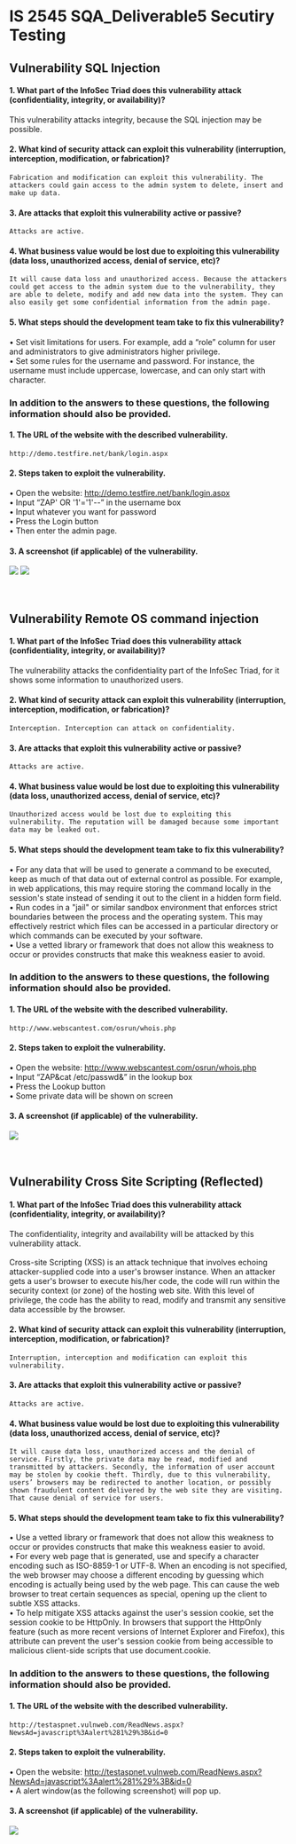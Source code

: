 # IS 2545 SQA_Deliverable5 Secutiry Testing<br>

## Vulnerability SQL Injection<br>
#### 1. What part of the InfoSec Triad does this vulnerability attack (confidentiality, integrity, or availability)?
This vulnerability attacks integrity, because the SQL injection may be possible.<br>
#### 2. What kind of security attack can exploit this vulnerability (interruption, interception, modification, or fabrication)?<br>
	Fabrication and modification can exploit this vulnerability. The attackers could gain access to the admin system to delete, insert and make up data.
#### 3. Are attacks that exploit this vulnerability active or passive?<br>
	Attacks are active.
#### 4. What business value would be lost due to exploiting this vulnerability (data loss, unauthorized access, denial of service, etc)?<br>
	It will cause data loss and unauthorized access. Because the attackers could get access to the admin system due to the vulnerability, they are able to delete, modify and add new data into the system. They can also easily get some confidential information from the admin page.
#### 5. What steps should the development team take to fix this vulnerability?<br>
•	Set visit limitations for users. For example, add a “role” column for user and administrators to give administrators higher privilege.<br>
•	Set some rules for the username and password. For instance, the username must include uppercase, lowercase, and can only start with character. <br>
### In addition to the answers to these questions, the following information should also be provided.
#### 1.	The URL of the website with the described vulnerability.
	http://demo.testfire.net/bank/login.aspx
#### 2.	Steps taken to exploit the vulnerability.
•	Open the website: http://demo.testfire.net/bank/login.aspx<br>
•	Input “ZAP' OR '1'='1'--” in the username box<br>
•	Input whatever you want for password<br>
•	Press the Login button<br>
•	Then enter the admin page.<br>
#### 3.	A screenshot (if applicable) of the vulnerability.
![](https://github.com/yiwenren/SQA_Deliverable5/blob/master/1_1.png)
![](https://github.com/yiwenren/SQA_Deliverable5/blob/master/1_2.png)<br><br><br>


## Vulnerability Remote OS command injection<br>
#### 1. What part of the InfoSec Triad does this vulnerability attack (confidentiality, integrity, or availability)?
The vulnerability attacks the confidentiality part of the InfoSec Triad, for it shows some information to unauthorized users.<br>
#### 2. What kind of security attack can exploit this vulnerability (interruption, interception, modification, or fabrication)?<br>
	Interception. Interception can attack on confidentiality.
#### 3. Are attacks that exploit this vulnerability active or passive?<br>
	Attacks are active.
#### 4. What business value would be lost due to exploiting this vulnerability (data loss, unauthorized access, denial of service, etc)?<br>
	Unauthorized access would be lost due to exploiting this vulnerability. The reputation will be damaged because some important data may be leaked out. 
#### 5. What steps should the development team take to fix this vulnerability?<br>
•	For any data that will be used to generate a command to be executed, keep as much of that data out of external control as possible. For example, in web applications, this may require storing the command locally in the session's state instead of sending it out to the client in a hidden form field.
<br>
•	Run codes in a "jail" or similar sandbox environment that enforces strict boundaries between the process and the operating system.  This may effectively restrict which files can be accessed in a particular directory or which commands can be executed by your software.
 <br>
•	Use a vetted library or framework that does not allow this weakness to occur or provides constructs that make this weakness easier to avoid.<br>
### In addition to the answers to these questions, the following information should also be provided.
#### 1.	The URL of the website with the described vulnerability.
	http://www.webscantest.com/osrun/whois.php
#### 2.	Steps taken to exploit the vulnerability.
•	Open the website: http://www.webscantest.com/osrun/whois.php<br>
•	Input “ZAP&cat /etc/passwd&” in the lookup box<br>
•	Press the Lookup button<br>
•	Some private data will be shown on screen<br>
#### 3.	A screenshot (if applicable) of the vulnerability.
![](https://github.com/yiwenren/SQA_Deliverable5/blob/master/2.png)<br><br><br>




## Vulnerability Cross Site Scripting (Reflected)<br>
#### 1. What part of the InfoSec Triad does this vulnerability attack (confidentiality, integrity, or availability)?
The confidentiality, integrity and availability will be attacked by this vulnerability attack.<br>	
Cross-site Scripting (XSS) is an attack technique that involves echoing attacker-supplied code into a user's browser instance. When an attacker gets a user's browser to execute his/her code, the code will run within the security context (or zone) of the hosting web site. With this level of privilege, the code has the ability to read, modify and transmit any sensitive data accessible by the browser. 
<br>
#### 2. What kind of security attack can exploit this vulnerability (interruption, interception, modification, or fabrication)?<br>
	Interruption, interception and modification can exploit this vulnerability.
#### 3. Are attacks that exploit this vulnerability active or passive?<br>
	Attacks are active.
#### 4. What business value would be lost due to exploiting this vulnerability (data loss, unauthorized access, denial of service, etc)?<br>
	It will cause data loss, unauthorized access and the denial of service. Firstly, the private data may be read, modified and transmitted by attackers. Secondly, the information of user account may be stolen by cookie theft. Thirdly, due to this vulnerability, users’ browsers may be redirected to another location, or possibly shown fraudulent content delivered by the web site they are visiting. That cause denial of service for users.
#### 5. What steps should the development team take to fix this vulnerability?<br>
•	Use a vetted library or framework that does not allow this weakness to occur or provides constructs that make this weakness easier to avoid.<br>
•	For every web page that is generated, use and specify a character encoding such as ISO-8859-1 or UTF-8. When an encoding is not specified, the web browser may choose a different encoding by guessing which encoding is actually being used by the web page. This can cause the web browser to treat certain sequences as special, opening up the client to subtle XSS attacks. <br>
•	To help mitigate XSS attacks against the user's session cookie, set the session cookie to be HttpOnly. In browsers that support the HttpOnly feature (such as more recent versions of Internet Explorer and Firefox), this attribute can prevent the user's session cookie from being accessible to malicious client-side scripts that use document.cookie.<br>
### In addition to the answers to these questions, the following information should also be provided.
#### 1.	The URL of the website with the described vulnerability.
	http://testaspnet.vulnweb.com/ReadNews.aspx?NewsAd=javascript%3Aalert%281%29%3B&id=0
#### 2.	Steps taken to exploit the vulnerability.
•	Open the website: http://testaspnet.vulnweb.com/ReadNews.aspx?NewsAd=javascript%3Aalert%281%29%3B&id=0<br>
•	A alert window(as the following screenshot) will pop up.<br>

#### 3.	A screenshot (if applicable) of the vulnerability.
![](https://github.com/yiwenren/SQA_Deliverable5/blob/master/3.png)








